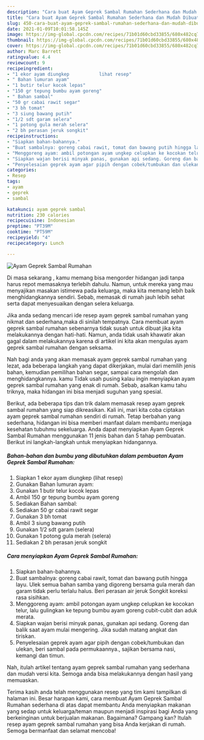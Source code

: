 ```yaml
---
description: "Cara buat Ayam Geprek Sambal Rumahan Sederhana dan Mudah Dibuat"
title: "Cara buat Ayam Geprek Sambal Rumahan Sederhana dan Mudah Dibuat"
slug: 450-cara-buat-ayam-geprek-sambal-rumahan-sederhana-dan-mudah-dibuat
date: 2021-01-09T10:01:58.145Z
image: https://img-global.cpcdn.com/recipes/71b01d60cbd33855/680x482cq70/ayam-geprek-sambal-rumahan-foto-resep-utama.jpg
thumbnail: https://img-global.cpcdn.com/recipes/71b01d60cbd33855/680x482cq70/ayam-geprek-sambal-rumahan-foto-resep-utama.jpg
cover: https://img-global.cpcdn.com/recipes/71b01d60cbd33855/680x482cq70/ayam-geprek-sambal-rumahan-foto-resep-utama.jpg
author: Marc Barrett
ratingvalue: 4.4
reviewcount: 9
recipeingredient:
- "1 ekor ayam diungkep           lihat resep"
- " Bahan lumuran ayam"
- "1 butir telur kocok lepas"
- "150 gr tepung bumbu ayam goreng"
- " Bahan sambal"
- "50 gr cabai rawit segar"
- "3 bh tomat"
- "3 siung bawang putih"
- "1/2 sdt garam selera"
- "1 potong gula merah selera"
- "2 bh perasan jeruk songkit"
recipeinstructions:
- "Siapkan bahan-bahannya."
- "Buat sambalnya: goreng cabai rawit, tomat dan bawang putih hingga layu. Ulek semua bahan samba yang digoreng bersama gula merah dan garam tidak perlu terlalu halus. Beri perasan air jeruk Songkit koreksi rasa sisihkan."
- "Menggoreng ayam: ambil potongan ayam ungkep celupkan ke kocokan telur, lalu gulingkan ke tepung bumbu ayam goreng cubit-cubit dan aduk merata."
- "Siapkan wajan berisi minyak panas, gunakan api sedang. Goreng dan balik saat ayam mulai mengering. Jika sudah matang angkat dan tiriskan."
- "Penyelesaian geprek ayam agar pipih dengan cobek/tumbukan dan ulekan, beri sambal pada permukaannya., sajikan bersama nasi, kemangi dan timun."
categories:
- Resep
tags:
- ayam
- geprek
- sambal

katakunci: ayam geprek sambal 
nutrition: 230 calories
recipecuisine: Indonesian
preptime: "PT39M"
cooktime: "PT59M"
recipeyield: "4"
recipecategory: Lunch

---
```



![Ayam Geprek Sambal Rumahan](https://img-global.cpcdn.com/recipes/71b01d60cbd33855/680x482cq70/ayam-geprek-sambal-rumahan-foto-resep-utama.jpg)

Di masa  sekarang , kamu memang bisa mengorder hidangan jadi tanpa harus repot memasaknya terlebih dahulu. Namun, untuk mereka yang mau menyajikan masakan istimewa pada keluarga, maka kita memang lebih baik menghidangkannya sendiri. Sebab, memasak di rumah jauh lebih sehat serta dapat menyesuaikan dengan selera keluarga.

Jika anda sedang mencari ide resep ayam geprek sambal rumahan yang nikmat dan sederhana,maka di sinilah tempatnya. Cara membuat ayam geprek sambal rumahan  sebenarnya tidak susah untuk dibuat jika kita melakukannya dengan hati-hati. Namun, anda tidak usah khawatir akan gagal dalam melakukannya 
karena di artikel ini kita akan mengulas ayam geprek sambal rumahan dengan seksama.  



Nah bagi anda yang akan memasak ayam geprek sambal rumahan yang lezat, ada beberapa langkah yang dapat dikerjakan, mulai dari memilih jenis bahan, kemudian pemilihan bahan segar, sampai cara mengolah dan menghidangkannya. kamu Tidak usah pusing kalau ingin menyiapkan ayam geprek sambal rumahan yang enak di rumah. Sebab, asalkan kamu  tahu triknya, maka hidangan ini bisa menjadi suguhan yang spesial.

Berikut, ada beberapa tips dan trik dalam memasak resep ayam geprek sambal rumahan yang siap dikreasikan. Kali ini, mari kita coba ciptakan ayam geprek sambal rumahan sendiri di rumah. Tetap berbahan yang sederhana, hidangan ini bisa memberi manfaat dalam membantu menjaga kesehatan tubuhmu sekeluarga. Anda dapat menyiapkan Ayam Geprek Sambal Rumahan menggunakan 11 jenis bahan dan 5 tahap pembuatan. Berikut ini langkah-langkah untuk menyiapkan hidangannya.

<!--inarticleads1-->

##### Bahan-bahan dan bumbu yang dibutuhkan dalam pembuatan Ayam Geprek Sambal Rumahan:

1. Siapkan 1 ekor ayam diungkep           (lihat resep)
1. Gunakan  Bahan lumuran ayam:
1. Gunakan 1 butir telur kocok lepas
1. Ambil 150 gr tepung bumbu ayam goreng
1. Sediakan  Bahan sambal:
1. Sediakan 50 gr cabai rawit segar
1. Gunakan 3 bh tomat
1. Ambil 3 siung bawang putih
1. Gunakan 1/2 sdt garam (selera)
1. Gunakan 1 potong gula merah (selera)
1. Sediakan 2 bh perasan jeruk songkit




<!--inarticleads2-->

##### Cara menyiapkan Ayam Geprek Sambal Rumahan:

1. Siapkan bahan-bahannya.
1. Buat sambalnya: goreng cabai rawit, tomat dan bawang putih hingga layu. Ulek semua bahan samba yang digoreng bersama gula merah dan garam tidak perlu terlalu halus. Beri perasan air jeruk Songkit koreksi rasa sisihkan.
1. Menggoreng ayam: ambil potongan ayam ungkep celupkan ke kocokan telur, lalu gulingkan ke tepung bumbu ayam goreng cubit-cubit dan aduk merata.
1. Siapkan wajan berisi minyak panas, gunakan api sedang. Goreng dan balik saat ayam mulai mengering. Jika sudah matang angkat dan tiriskan.
1. Penyelesaian geprek ayam agar pipih dengan cobek/tumbukan dan ulekan, beri sambal pada permukaannya., sajikan bersama nasi, kemangi dan timun.




Nah, itulah artikel tentang  ayam geprek sambal rumahan  yang sederhana dan mudah versi kita. Semoga anda bisa melakukannya dengan hasil yang memuaskan. 

Terima kasih anda telah menggunakan resep yang tim kami tampilkan di halaman ini. Besar harapan kami, cara membuat  Ayam Geprek Sambal Rumahan sederhana di atas dapat membantu Anda menyiapkan makanan yang sedap untuk keluarga/teman maupun menjadi inspirasi bagi Anda yang berkeinginan untuk berjualan makanan. Bagaimana? Gampang kan? Itulah resep ayam geprek sambal rumahan yang bisa Anda kerjakan di rumah. Semoga bermanfaat dan selamat mencoba!

